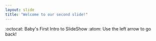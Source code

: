 ```yaml
---
layout: slide
title: "Welcome to our second slide!"
---
```

:octocat: Baby's First Intro to SlideShow :atom:
Use the left arrow to go back!
